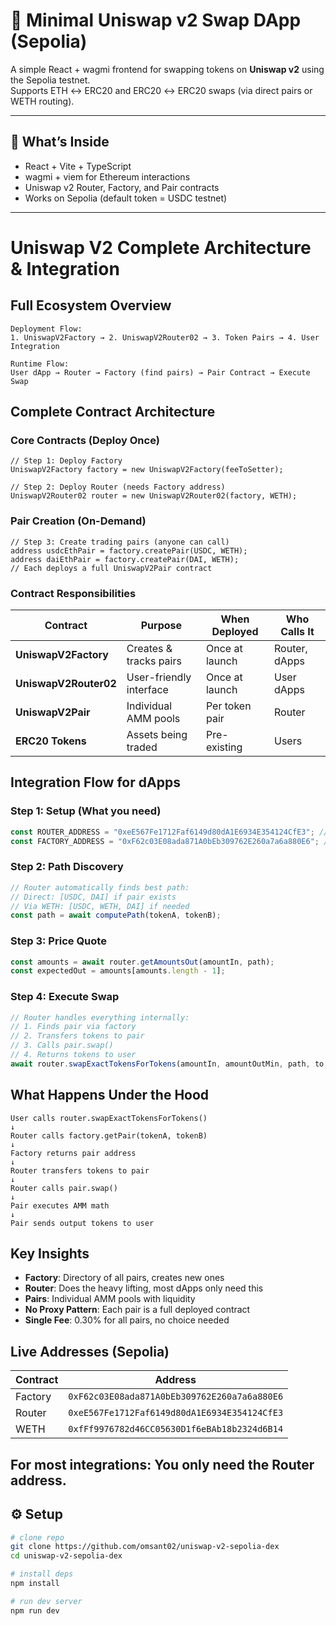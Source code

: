 # 🦄 Minimal Uniswap v2 Swap DApp (Sepolia)

A simple React + wagmi frontend for swapping tokens on **Uniswap v2** using the Sepolia testnet.  
Supports ETH ↔ ERC20 and ERC20 ↔ ERC20 swaps (via direct pairs or WETH routing).  

---

## 🚀 What’s Inside
- React + Vite + TypeScript
- wagmi + viem for Ethereum interactions
- Uniswap v2 Router, Factory, and Pair contracts
- Works on Sepolia (default token = USDC testnet)

---

# Uniswap V2 Complete Architecture & Integration

## Full Ecosystem Overview

```
Deployment Flow:
1. UniswapV2Factory → 2. UniswapV2Router02 → 3. Token Pairs → 4. User Integration

Runtime Flow:
User dApp → Router → Factory (find pairs) → Pair Contract → Execute Swap
```

## Complete Contract Architecture

### Core Contracts (Deploy Once)
```solidity
// Step 1: Deploy Factory
UniswapV2Factory factory = new UniswapV2Factory(feeToSetter);

// Step 2: Deploy Router (needs Factory address)
UniswapV2Router02 router = new UniswapV2Router02(factory, WETH);
```

### Pair Creation (On-Demand)
```solidity
// Step 3: Create trading pairs (anyone can call)
address usdcEthPair = factory.createPair(USDC, WETH);
address daiEthPair = factory.createPair(DAI, WETH);
// Each deploys a full UniswapV2Pair contract
```

### Contract Responsibilities

| Contract | Purpose | When Deployed | Who Calls It |
|----------|---------|---------------|--------------|
| **UniswapV2Factory** | Creates & tracks pairs | Once at launch | Router, dApps |
| **UniswapV2Router02** | User-friendly interface | Once at launch | User dApps |
| **UniswapV2Pair** | Individual AMM pools | Per token pair | Router |
| **ERC20 Tokens** | Assets being traded | Pre-existing | Users |

## Integration Flow for dApps

### Step 1: Setup (What you need)
```typescript
const ROUTER_ADDRESS = "0xeE567Fe1712Faf6149d80dA1E6934E354124CfE3"; // Sepolia
const FACTORY_ADDRESS = "0xF62c03E08ada871A0bEb309762E260a7a6a880E6"; // Auto-found by router
```

### Step 2: Path Discovery
```typescript
// Router automatically finds best path:
// Direct: [USDC, DAI] if pair exists
// Via WETH: [USDC, WETH, DAI] if needed
const path = await computePath(tokenA, tokenB);
```

### Step 3: Price Quote
```typescript
const amounts = await router.getAmountsOut(amountIn, path);
const expectedOut = amounts[amounts.length - 1];
```

### Step 4: Execute Swap
```typescript
// Router handles everything internally:
// 1. Finds pair via factory
// 2. Transfers tokens to pair
// 3. Calls pair.swap()
// 4. Returns tokens to user
await router.swapExactTokensForTokens(amountIn, amountOutMin, path, to, deadline);
```

## What Happens Under the Hood

```
User calls router.swapExactTokensForTokens()
↓
Router calls factory.getPair(tokenA, tokenB)
↓
Factory returns pair address
↓
Router transfers tokens to pair
↓
Router calls pair.swap()
↓
Pair executes AMM math
↓
Pair sends output tokens to user
```

## Key Insights

- **Factory**: Directory of all pairs, creates new ones
- **Router**: Does the heavy lifting, most dApps only need this
- **Pairs**: Individual AMM pools with liquidity
- **No Proxy Pattern**: Each pair is a full deployed contract
- **Single Fee**: 0.30% for all pairs, no choice needed

## Live Addresses (Sepolia)

| Contract | Address |
|----------|---------|
| Factory | `0xF62c03E08ada871A0bEb309762E260a7a6a880E6` |
| Router | `0xeE567Fe1712Faf6149d80dA1E6934E354124CfE3` |
| WETH | `0xfFf9976782d46CC05630D1f6eBAb18b2324d6B14` |

**For most integrations: You only need the Router address.**
---

## ⚙️ Setup

```bash
# clone repo
git clone https://github.com/omsant02/uniswap-v2-sepolia-dex
cd uniswap-v2-sepolia-dex

# install deps
npm install

# run dev server
npm run dev
